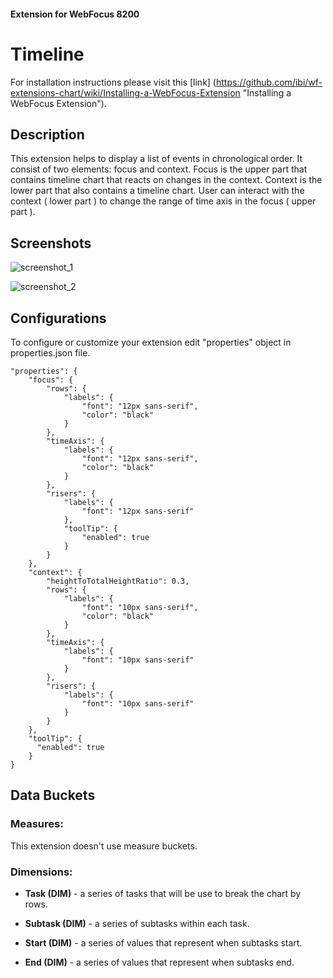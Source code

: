 
#### Extension for WebFocus 8200

# Timeline

For installation instructions please visit this [link] (https://github.com/ibi/wf-extensions-chart/wiki/Installing-a-WebFocus-Extension "Installing a WebFocus Extension").

## Description

This extension helps to display a list of events in chronological order. It consist of two elements: focus and context. Focus is the upper part that contains timeline chart that reacts on changes in the context.
Context is the lower part that also contains a timeline chart. User can interact with the context ( lower part ) to change the range of time axis in the focus ( upper part ).

## Screenshots

![screenshot_1](https://github.com/ibi/wf-extensions-chart/blob/master/com.ibi.timeline/screenshots/1.png)

![screenshot_2](https://github.com/ibi/wf-extensions-chart/blob/master/com.ibi.timeline/screenshots/2.png)


## Configurations

To configure or customize your extension edit "properties" object in properties.json file.
	
	"properties": {
		"focus": {
            "rows": {
                "labels": {
                    "font": "12px sans-serif",
                    "color": "black"
                }
            },
            "timeAxis": {
                "labels": {
                    "font": "12px sans-serif",
                    "color": "black"
                }
            },
            "risers": {
                "labels": {
                    "font": "12px sans-serif"
                },
                "toolTip": {
                	"enabled": true
                }
            }
        },
        "context": {
            "heightToTotalHeightRatio": 0.3,
            "rows": {
                "labels": {
                    "font": "10px sans-serif",
                    "color": "black"
                }
            },
            "timeAxis": {
                "labels": {
                    "font": "10px sans-serif"
                }
            },
            "risers": {
                "labels": {
                    "font": "10px sans-serif"
                }
            }
        },
	    "toolTip": {
	      "enabled": true
	    }
	}
	

## Data Buckets

### Measures:
This extension doesn't use measure buckets.


### Dimensions:
* **Task (DIM)** - a series of tasks that will be use to break the chart by rows.

* **Subtask (DIM)** - a series of subtasks within each task.

* **Start (DIM)** - a series of values that represent when subtasks start.

* **End (DIM)** - a series of values that represent when subtasks end.

